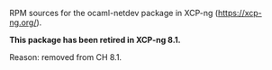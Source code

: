 RPM sources for the ocaml-netdev package in XCP-ng (https://xcp-ng.org/).

**This package has been retired in XCP-ng 8.1.**

Reason: removed from CH 8.1.
